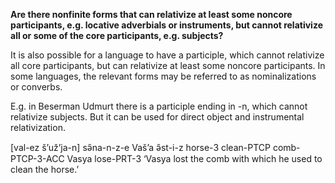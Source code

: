 **Are there nonfinite forms that can relativize at least some noncore participants, e.g. locative adverbials or instruments, but cannot relativize all or some of the core participants, e.g. subjects?**

It is also possible for a language to have a participle, which cannot relativize all core participants, but can relativize at least some noncore participants. 
In some languages, the relevant forms may be referred to as nominalizations or converbs.

E.g. in Beserman Udmurt there is a participle ending in -n, which cannot relativize subjects. But it can be used for direct object and instrumental relativization.

[val-ez š’už’ja-n] sǝ̑na-n-z-e Vaš’a ǝ̑st-i-z
horse-3 clean-PTCP comb-PTCP-3-ACC Vasya lose-PRT-3
‘Vasya lost the comb with which he used to clean the horse.’
